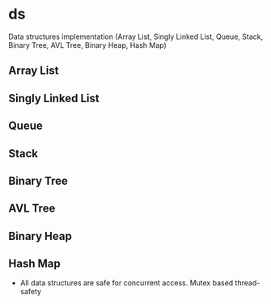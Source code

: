 # ds
Data structures implementation (Array List, Singly Linked List, Queue, Stack, Binary Tree, AVL Tree, Binary Heap, Hash Map)

## Array List

## Singly Linked List

## Queue

## Stack

## Binary Tree

## AVL Tree

## Binary Heap

## Hash Map

* All data structures are safe for concurrent access. Mutex based thread-safety
